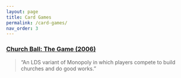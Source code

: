 ```yaml
---
layout: page
title: Card Games
permalink: /card-games/
nav_order: 3
---
```


### [Church Ball: The Game (2006)](https://www.boardgamegeek.com/boardgame/32746/church-ball-game)

> “An LDS variant of Monopoly in which players compete to build churches and do good works.”
